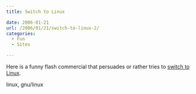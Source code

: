 ```yaml
---
title: Switch to Linux

date: 2006-01-21
url: /2006/01/21/switch-to-linux-2/
categories:
  - Fun
  - Sites

---
```

Here is a funny flash commercial that persuades or rather tries to [switch to Linux][1].

<tags>linux, gnu/linux</tags>

 [1]: http://www.nata2.info/humor/flash/switchlinux3.swf